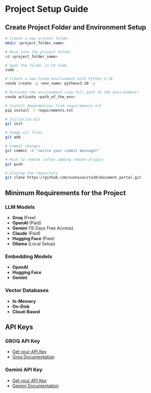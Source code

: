 # Project Setup Guide

## Create Project Folder and Environment Setup

```bash
# Create a new project folder
mkdir <project_folder_name>

# Move into the project folder
cd <project_folder_name>

# Open the folder in VS Code
code .

# Create a new Conda environment with Python 3.10
conda create -p <env_name> python=3.10 -y

# Activate the environment (use full path to the environment)
conda activate <path_of_the_env>

# Install dependencies from requirements.txt
pip install -r requirements.txt

# Initialize Git
git init

# Stage all files
git add .

# Commit changes
git commit -m "<write your commit message>"

# Push to remote (after adding remote origin)
git push

# Cloning the repository
git clone https://github.com/sunnysavita10/document_portal.git
```

## Minimum Requirements for the Project

### LLM Models

- **Groq** (Free)
- **OpenAI** (Paid)
- **Gemini** (15 Days Free Access)
- **Claude** (Paid)
- **Hugging Face** (Free)
- **Ollama** (Local Setup)

### Embedding Models

- **OpenAI**
- **Hugging Face**
- **Gemini**

### Vector Databases

- **In-Memory**
- **On-Disk**
- **Cloud-Based**

## API Keys

### GROQ API Key

- [Get your API Key](https://console.groq.com/keys)
- [Groq Documentation](https://console.groq.com/docs/overview)

### Gemini API Key

- [Get your API Key](https://aistudio.google.com/apikey)
- [Gemini Documentation](https://ai.google.dev/gemini-api/docs/models)
